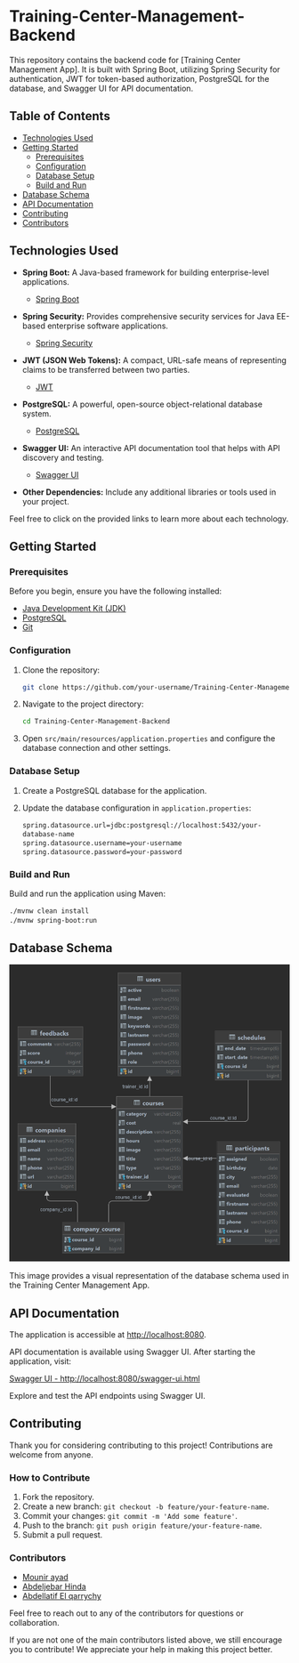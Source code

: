 # Training-Center-Management-Backend

This repository contains the backend code for [Training Center Management App]. It is built with Spring Boot, utilizing Spring Security for authentication, JWT for token-based authorization, PostgreSQL for the database, and Swagger UI for API documentation.

## Table of Contents
- [Technologies Used](#technologies-used)
- [Getting Started](#getting-started)
    - [Prerequisites](#prerequisites)
    - [Configuration](#configuration)
    - [Database Setup](#database-setup)
    - [Build and Run](#build-and-run)
- [Database Schema](#database-schema)
- [API Documentation](#api-documentation)
- [Contributing](#contributing)
- [Contributors](#contributors)

## Technologies Used

- **Spring Boot:** A Java-based framework for building enterprise-level applications.
    - [Spring Boot](https://spring.io/projects/spring-boot)

- **Spring Security:** Provides comprehensive security services for Java EE-based enterprise software applications.
    - [Spring Security](https://spring.io/projects/spring-security)

- **JWT (JSON Web Tokens):** A compact, URL-safe means of representing claims to be transferred between two parties.
    - [JWT](https://jwt.io/)

- **PostgreSQL:** A powerful, open-source object-relational database system.
    - [PostgreSQL](https://www.postgresql.org/)

- **Swagger UI:** An interactive API documentation tool that helps with API discovery and testing.
    - [Swagger UI](https://swagger.io/tools/swagger-ui/)

- **Other Dependencies:** Include any additional libraries or tools used in your project.

Feel free to click on the provided links to learn more about each technology.

## Getting Started

### Prerequisites

Before you begin, ensure you have the following installed:

- [Java Development Kit (JDK)](https://www.oracle.com/java/technologies/javase-downloads.html)
- [PostgreSQL](https://www.postgresql.org/download/)
- [Git](https://git-scm.com/)

### Configuration

1. Clone the repository:

    ```bash
    git clone https://github.com/your-username/Training-Center-Management-Backend.git
    ```

2. Navigate to the project directory:

    ```bash
    cd Training-Center-Management-Backend
    ```

3. Open `src/main/resources/application.properties` and configure the database connection and other settings.

### Database Setup

1. Create a PostgreSQL database for the application.

2. Update the database configuration in `application.properties`:

    ```properties
    spring.datasource.url=jdbc:postgresql://localhost:5432/your-database-name
    spring.datasource.username=your-username
    spring.datasource.password=your-password
    ```

### Build and Run

Build and run the application using Maven:

```bash
./mvnw clean install
./mvnw spring-boot:run
```

## Database Schema

![Database Schema](src/main/resources/static/training_center.png)

This image provides a visual representation of the database schema used in the Training Center Management App.


## API Documentation

The application is accessible at [http://localhost:8080](http://localhost:8080).

API documentation is available using Swagger UI. After starting the application, visit:

[Swagger UI - http://localhost:8080/swagger-ui.html](http://localhost:8080/swagger-ui.html)

Explore and test the API endpoints using Swagger UI.



## Contributing

Thank you for considering contributing to this project! Contributions are welcome from anyone.

### How to Contribute

1. Fork the repository.
2. Create a new branch: `git checkout -b feature/your-feature-name`.
3. Commit your changes: `git commit -m 'Add some feature'`.
4. Push to the branch: `git push origin feature/your-feature-name`.
5. Submit a pull request.

### Contributors

- [Mounir ayad](https://github.com/ad-munir)
- [Abdeljebar Hinda](https://github.com/HINDA-Abdeljebar)
- [Abdellatif El qarrychy](https://github.com/abdellatif300)


Feel free to reach out to any of the contributors for questions or collaboration.

If you are not one of the main contributors listed above, we still encourage you to contribute! We appreciate your help in making this project better.
